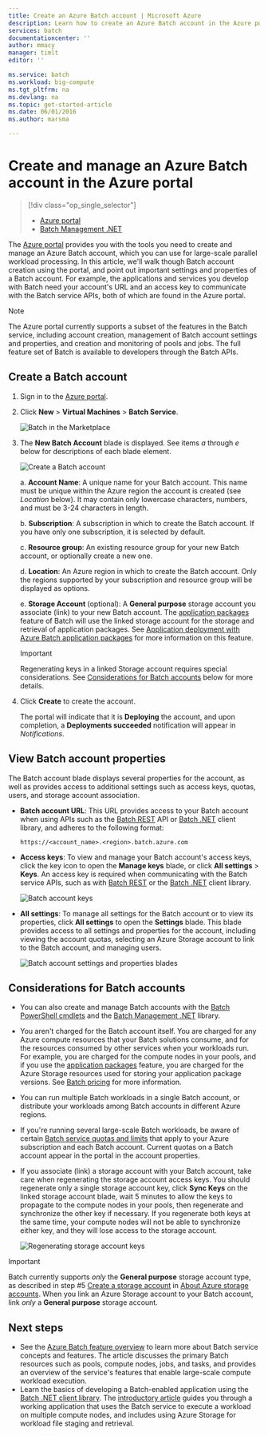 ```yaml
---
title: Create an Azure Batch account | Microsoft Azure
description: Learn how to create an Azure Batch account in the Azure portal to run large-scale parallel workloads in the cloud
services: batch
documentationcenter: ''
author: mmacy
manager: timlt
editor: ''

ms.service: batch
ms.workload: big-compute
ms.tgt_pltfrm: na
ms.devlang: na
ms.topic: get-started-article
ms.date: 06/01/2016
ms.author: marsma

---
```

# Create and manage an Azure Batch account in the Azure portal
> [!div class="op_single_selector"]
> * [Azure portal](batch-account-create-portal.md)
> * [Batch Management .NET](batch-management-dotnet.md)
> 
> 

The [Azure portal](https://portal.azure.com) provides you with the tools you need to create and manage an Azure Batch account, which you can use for large-scale parallel workload processing. In this article, we'll walk though Batch account creation using the portal, and point out important settings and properties of a Batch account. For example, the applications and services you develop with Batch need your account's URL and an access key to communicate with the Batch service APIs, both of which are found in the Azure portal.

> [!NOTE]
> The Azure portal currently supports a subset of the features in the Batch service, including account creation, management of Batch account settings and properties, and creation and monitoring of pools and jobs. The full feature set of Batch is available to developers through the Batch APIs.
> 
> 

## Create a Batch account
1. Sign in to the [Azure portal](https://portal.azure.com).
2. Click **New** > **Virtual Machines** > **Batch Service**.
   
    ![Batch in the Marketplace](./media/batch-account-create-portal/marketplace_batch.PNG)
3. The **New Batch Account** blade is displayed. See items *a* through *e* below for descriptions of each blade element.
   
    ![Create a Batch account](./media/batch-account-create-portal/batch_acct_portal.png)
   
    a. **Account Name**: A unique name for your Batch account. This name must be unique within the Azure region the account is created (see *Location* below). It may contain only lowercase characters, numbers, and must be 3-24 characters in length.
   
    b. **Subscription**: A subscription in which to create the Batch account. If you have only one subscription, it is selected by default.
   
    c. **Resource group**: An existing resource group for your new Batch account, or optionally create a new one.
   
    d. **Location**: An Azure region in which to create the Batch account. Only the regions supported by your subscription and resource group will be displayed as options.
   
    e. **Storage Account** (optional): A **General purpose** storage account you associate (link) to your new Batch account. The [application packages](batch-application-packages.md) feature of Batch will use the linked storage account for the storage and retrieval of application packages. See [Application deployment with Azure Batch application packages](batch-application-packages.md) for more information on this feature.
   
   > [!IMPORTANT]
   > Regenerating keys in a linked Storage account requires special considerations. See [Considerations for Batch accounts](#considerations-for-batch-accounts) below for more details.
   > 
4. Click **Create** to create the account.
   
   The portal will indicate that it is **Deploying** the account, and upon completion, a **Deployments succeeded** notification will appear in *Notifications*.

## View Batch account properties
The Batch account blade displays several properties for the account, as well as provides access to additional settings such as access keys, quotas, users, and storage account association.

* **Batch account URL**: This URL provides access to your Batch account when using APIs such as the [Batch REST](https://msdn.microsoft.com/library/azure/Dn820158.aspx) API or [Batch .NET](https://msdn.microsoft.com/library/azure/mt348682.aspx) client library, and adheres to the following format:
  
    `https://<account_name>.<region>.batch.azure.com`
* **Access keys**: To view and manage your Batch account's access keys, click the key icon to open the **Manage keys** blade, or click **All settings** > **Keys**. An access key is required when communicating with the Batch service APIs, such as with [Batch REST](https://msdn.microsoft.com/library/azure/Dn820158.aspx) or the [Batch .NET](https://msdn.microsoft.com/library/azure/mt348682.aspx) client library.
  
    ![Batch account keys](./media/batch-account-create-portal/account_keys.PNG)
* **All settings**: To manage all settings for the Batch account or to view its properties, click **All settings** to open the **Settings** blade. This blade provides access to all settings and properties for the account, including viewing the account quotas, selecting an Azure Storage account to link to the Batch account, and managing users.
  
    ![Batch account settings and properties blades](./media/batch-account-create-portal/batch_acct_05.png "Batch account settings and properties blades")

## Considerations for Batch accounts
* You can also create and manage Batch accounts with the [Batch PowerShell cmdlets](batch-powershell-cmdlets-get-started.md) and the [Batch Management .NET](batch-management-dotnet.md) library.
* You aren't charged for the Batch account itself. You are charged for any Azure compute resources that your Batch solutions consume, and for the resources consumed by other services when your workloads run. For example, you are charged for the compute nodes in your pools, and if you use the [application packages](batch-application-packages.md) feature, you are charged for the Azure Storage resources used for storing your application package versions. See [Batch pricing](https://azure.microsoft.com/pricing/details/batch/) for more information.
* You can run multiple Batch workloads in a single Batch account, or distribute your workloads among Batch accounts in different Azure regions.
* If you're running several large-scale Batch workloads, be aware of certain [Batch service quotas and limits](batch-quota-limit.md) that apply to your Azure subscription and each Batch account. Current quotas on a Batch account appear in the portal in the account properties.
* If you associate (link) a storage account with your Batch account, take care when regenerating the storage account access keys. You should regenerate only a single storage account key, click **Sync Keys** on the linked storage account blade, wait 5 minutes to allow the keys to propagate to the compute nodes in your pools, then regenerate and synchronize the other key if necessary. If you regenerate both keys at the same time, your compute nodes will not be able to synchronize either key, and they will lose access to the storage account.
  
  ![Regenerating storage account keys](./media/batch-account-create-portal/batch_acct_04.png "Regenerating storage account keys")

> [!IMPORTANT]
> Batch currently supports *only* the **General purpose** storage account type, as described in step #5 [Create a storage account](../storage/storage-create-storage-account.md#create-a-storage-account) in [About Azure storage accounts](../storage/storage-create-storage-account.md). When you link an Azure Storage account to your Batch account, link *only* a **General purpose** storage account.
> 
> 

## Next steps
* See the [Azure Batch feature overview](batch-api-basics.md) to learn more about Batch service concepts and features. The article discusses the primary Batch resources such as pools, compute nodes, jobs, and tasks, and provides an overview of the service's features that enable large-scale compute workload execution.
* Learn the basics of developing a Batch-enabled application using the [Batch .NET client library](batch-dotnet-get-started.md). The [introductory article](batch-dotnet-get-started.md) guides you through a working application that uses the Batch service to execute a workload on multiple compute nodes, and includes using Azure Storage for workload file staging and retrieval.

[api_net]: https://msdn.microsoft.com/library/azure/mt348682.aspx
[api_rest]: https://msdn.microsoft.com/library/azure/Dn820158.aspx

[azure_portal]: https://portal.azure.com
[batch_pricing]: https://azure.microsoft.com/pricing/details/batch/

[4]: ./media/batch-account-create-portal/batch_acct_04.png "Regenerating storage account keys"
[5]: ./media/batch-account-create-portal/batch_acct_05.png "Batch account settings and properties blades"
[marketplace_portal]: ./media/batch-account-create-portal/marketplace_batch.PNG
[account_portal]: ./media/batch-account-create-portal/batch_acct_portal.png
[account_keys]: ./media/batch-account-create-portal/account_keys.PNG
